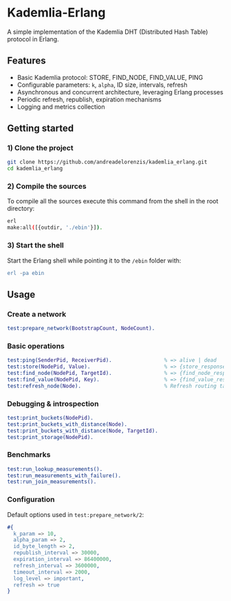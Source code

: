 # Kademlia-Erlang
A simple implementation of the Kademlia DHT (Distributed Hash Table) protocol in Erlang.
## Features
- Basic Kademlia protocol: STORE, FIND_NODE, FIND_VALUE, PING
- Configurable parameters: `k`, `alpha`, ID size, intervals, refresh
- Asynchronous and concurrent architecture, leveraging Erlang processes
- Periodic refresh, republish, expiration mechanisms
- Logging and metrics collection
## Getting started
### 1) Clone the project
```bash
git clone https://github.com/andreadelorenzis/kademlia_erlang.git
cd kademlia_erlang
```
### 2) Compile the sources
To compile all the sources execute this command from the shell in the root directory:
```bash
erl
make:all([{outdir, './ebin'}]).
```
### 3) Start the shell
Start the Erlang shell while pointing it to the `/ebin` folder with:
```erlang
erl -pa ebin
```
## Usage
### Create a network
```erlang
test:prepare_network(BootstrapCount, NodeCount).
```
### Basic operations
```erlang
test:ping(SenderPid, ReceiverPid).                 % => alive | dead
test:store(NodePid, Value).                        % => {store_response, AckNodes}
test:find_node(NodePid, TargetId).                 % => {find_node_response, KClosest}
test:find_value(NodePid, Key).                     % => {find_value_response, Entry, Hops} | not_found
test:refresh_node(Node).                           % Refresh routing table
```
### Debugging & introspection
```erlang
test:print_buckets(NodePid).
test:print_buckets_with_distance(Node).
test:print_buckets_with_distance(Node, TargetId).
test:print_storage(NodePid).
```
### Benchmarks
```erlang
test:run_lookup_measurements().
test:run_measurements_with_failure().
test:run_join_measurements().
```
### Configuration
Default options used in `test:prepare_network/2`:
```erlang
#{
  k_param => 10,
  alpha_param => 2,
  id_byte_length => 2,
  republish_interval => 30000,
  expiration_interval => 86400000,
  refresh_interval => 3600000,
  timeout_interval => 2000,
  log_level => important,
  refresh => true
}
```

